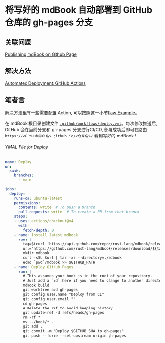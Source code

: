 # 将写好的 mdBook 自动部署到 GitHub 仓库的 gh-pages 分支

## 关联问题

[Publishing mdBook on Github Page](https://users.rust-lang.org/t/publishing-mdbook-on-github-page/75132)

## 解决方法

[Automated Deployment: GitHub Actions](https://github.com/rust-lang/mdBook/wiki/Automated-Deployment%3A-GitHub-Actions)

## 笔者言

解决方法里有一些需要配置 Action, 可以按照这一小节[Raw Example](https://github.com/rust-lang/mdBook/wiki/Automated-Deployment%3A-GitHub-Actions#raw-example)。

在 mdBook 根目录创建文件 [`.github/workflows/deploy.yml`](#ymal-file-for-deploy)。每次修改推送后, GitHub 会在当前分支和 gh-pages 分支进行CI/CD, 部署成功后即可在路由 `https://<GitHub用户名>.github.io/<仓库名>/` 看到写好的 mdBook !

###### YMAL File for Deploy
```yaml
name: Deploy
on:
  push:
    branches:
      - main

jobs:
  deploy:
    runs-on: ubuntu-latest
    permissions:
      contents: write  # To push a branch 
      pull-requests: write  # To create a PR from that branch
    steps:
    - uses: actions/checkout@v4
      with:
        fetch-depth: 0
    - name: Install latest mdbook
      run: |
        tag=$(curl 'https://api.github.com/repos/rust-lang/mdbook/releases/latest' | jq -r '.tag_name')
        url="https://github.com/rust-lang/mdbook/releases/download/${tag}/mdbook-${tag}-x86_64-unknown-linux-gnu.tar.gz"
        mkdir mdbook
        curl -sSL $url | tar -xz --directory=./mdbook
        echo `pwd`/mdbook >> $GITHUB_PATH
    - name: Deploy GitHub Pages
      run: |
        # This assumes your book is in the root of your repository.
        # Just add a `cd` here if you need to change to another directory.
        mdbook build
        git worktree add gh-pages
        git config user.name "Deploy from CI"
        git config user.email ""
        cd gh-pages
        # Delete the ref to avoid keeping history.
        git update-ref -d refs/heads/gh-pages
        rm -rf *
        mv ../book/* .
        git add .
        git commit -m "Deploy $GITHUB_SHA to gh-pages"
        git push --force --set-upstream origin gh-pages
```